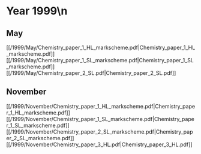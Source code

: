 # Year 1999\n
## May
[[/1999/May/Chemistry_paper_1_HL_markscheme.pdf|Chemistry_paper_1_HL_markscheme.pdf]]
[[/1999/May/Chemistry_paper_1_SL_markscheme.pdf|Chemistry_paper_1_SL_markscheme.pdf]]
[[/1999/May/Chemistry_paper_2_SL.pdf|Chemistry_paper_2_SL.pdf]]

## November
[[/1999/November/Chemistry_paper_1_HL_markscheme.pdf|Chemistry_paper_1_HL_markscheme.pdf]]
[[/1999/November/Chemistry_paper_1_SL_markscheme.pdf|Chemistry_paper_1_SL_markscheme.pdf]]
[[/1999/November/Chemistry_paper_2_SL_markscheme.pdf|Chemistry_paper_2_SL_markscheme.pdf]]
[[/1999/November/Chemistry_paper_3_HL.pdf|Chemistry_paper_3_HL.pdf]]
